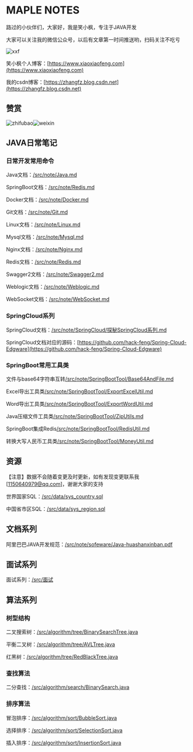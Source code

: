 # MAPLE NOTES

路过的小伙伴们，大家好，我是笑小枫，专注于JAVA开发

大家可以关注我的微信公众号，以后有文章第一时间推送哟，扫码关注不吃亏

![xxf](https://image.xiaoxiaofeng.site/article/img/2023/02/28/xxf-20230228180739.png)

笑小枫个人博客：[https://www.xiaoxiaofeng.com](https://www.xiaoxiaofeng.com)

我的csdn博客：[https://zhangfz.blog.csdn.net](https://zhangfz.blog.csdn.net) 

## 赞赏

![zhifubao](https://image.xiaoxiaofeng.site/blog/image/zhifubao.png?xiaoxiaofeng)![weixin](https://image.xiaoxiaofeng.site/blog/image/weixin.png?xiaoxiaofeng)



## JAVA日常笔记

### 日常开发常用命令

Java文档：[/src/note/Java.md](src/note/Java.md)

SpringBoot文档：[/src/note/Redis.md](src/note/SpringBoot.md)

Docker文档：[/src/note/Docker.md](src/note/Docker.md)

Git文档：[/src/note/Git.md](src/note/Git.md)

Linux文档：[/src/note/Linux.md](src/note/Linux.md)

Mysql文档：[/src/note/Mysql.md](src/note/mysql/Mysql.md)

Nginx文档：[/src/note/Nginx.md](src/note/Nginx.md)

Redis文档：[/src/note/Redis.md](src/note/Redis.md)

Swagger2文档：[/src/note/Swagger2.md](src/note/Swagger.md)

Weblogic文档：[/src/note/Weblogic.md](src/note/Weblogic.md)

WebSocket文档：[/src/note/WebSocket.md](src/note/WebSocket.md)

### SpringCloud系列

SpringCloud文档：[/src/note/SpringCloud/探秘SpringCloud系列.md](/src/note/SpringCloud/探秘SpringCloud系列.md)

SpringCloud文档对应的源码：[https://github.com/hack-feng/Spring-Cloud-Edgware](https://github.com/hack-feng/Spring-Cloud-Edgware)

### SpringBoot常用工具类

文件与base64字符串互转[/src/note/SpringBootTool/Base64AndFile.md](src/note/SpringBootTool/Base64AndFile.md)

Excel导出工具类[/src/note/SpringBootTool/ExportExcelUtil.md](src/note/SpringBootTool/ExportExcelUtil.md)

Word导出工具类[/src/note/SpringBootTool/ExportWordUtil.md](src/note/SpringBootTool/ExportWordUtil.md)

Java压缩文件工具类[/src/note/SpringBootTool/ZipUtils.md](src/note/SpringBootTool/ZipUtils.md)

SpringBoot集成Redis[/src/note/SpringBootTool/RedisUtil.md](src/note/SpringBootTool/RedisUtil.md)

转换大写人民币工具类[/src/note/SpringBootTool/MoneyUtil.md](src/note/SpringBootTool/MoneyUtil.md)

## 资源

【注意】数据不会随着变更及时更新，如有发现变更联系我[1150640979@qq.com]，谢谢大家的支持

世界国家SQL：[/src/data/sys_country.sql](src/data/sys_country.sql)

中国省市区SQL：[/src/data/sys_region.sql](src/data/sys_region.sql)

## 文档系列

阿里巴巴JAVA开发规范：[/src/note/sofeware/Java-huashanxinban.pdf](src/note/sofeware/Java-huashanxinban.pdf)

## 面试系列 

面试系列：[/src/面试](src/面试)

## 算法系列

### 树型结构

二叉搜索树：[/src/algorithm/tree/BinarySearchTree.java](src/algorithm/tree/BinarySearchTree.java)

平衡二叉树：[/src/algorithm/tree/AVLTree.java](src/algorithm/tree/AVLTree.java)

红黑树：[/src/algorithm/tree/RedBlackTree.java](src/algorithm/tree/RedBlackTree.java)


### 查找算法

二分查找：[/src/algorithm/search/BinarySearch.java](src/algorithm/search/BinarySearch.java)

### 排序算法

冒泡排序：[/src/algorithm/sort/BubbleSort.java](src/algorithm/sort/BubbleSort.java)

选择排序：[/src/algorithm/sort/SelectionSort.java](src/algorithm/sort/SelectionSort.java)

插入排序：[/src/algorithm/sort/InsertionSort.java](src/algorithm/sort/InsertionSort.java)

